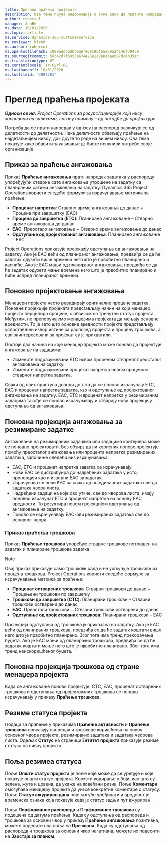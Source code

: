 ```yaml
---
title: Преглед праћења пројеката
description: Ова тема пружа информације о томе како да пратите напредак пројекта и трошкове коришћења.
author: ruhercul
manager: AnnBe
ms.date: 10/01/2020
ms.topic: article
ms.service: dynamics-365-customerservice
ms.reviewer: kfend
ms.author: ruhercul
ms.openlocfilehash: c998addbbdbbea8fe69c95f65e58a24146f394c8
ms.sourcegitcommit: 56c42d7f5995a674426a1c2a81bae897dceb391c
ms.translationtype: HT
ms.contentlocale: sr-Cyrl-RS
ms.lasthandoff: 10/01/2020
ms.locfileid: "3907381"
---
```

# <a name="project-tracking-overview"></a>Преглед праћења пројеката

_**Односи се на:** Project Operations за ресурс/сценарије који нису засновани на залихама, лагану примену – од погодбе до профактуре_

Потреба да се прати напредак у односу на распоред разликује се од делатности до делатности. Неке делатности обављају праћење на најдетаљнијем нивоу, док друге то раде на вишем нивоу. Ова тема показује како обавити заказивање да бисте испунили потребе своје организације.

## <a name="effort-tracking-view"></a>Приказ за праћење ангажовања

Приказ **Праћење ангажовања** прати напредак задатака у распореду упоређујући стварне сате ангажовања утрошене на задатку са планираним сатима ангажовања на задатку. Dynamics 365 Project Operations користи следеће формуле за израчунавање метрика за праћење:

- **Проценат напретка**: Стварно време ангажовања до данас ÷ Процена при завршетку (EAC) 
- **Процена до завршетка (ETC)**: Планирано ангажовање – Стварно време ангажовања до данас 
- **EAC**: Преостало ангажовање + Стварно време ангажовања до данас 
- **Одступање од пројектованог ангажовања**: Планирано ангажовање – EAC

Project Operations приказује пројекцију одступања од ангажовања на задатку. Ако је EAC већи од планираног ангажовања, предвиђа се да ће задатак одузети више времена него што је првобитно планирано и касниће. Ако је EAC мањи од планираног ангажовања, предвиђа се да ће задатак одузети мање времена него што је првобитно планирано и биће испред планираног времена.

## <a name="reprojecting-effort"></a>Поновно пројектовање ангажовања

Менаџери пројекта често ревидирају оригиналне процене задатка. Поновне пројекције пројеката представљају начин на који менаџер пројекта перципира процене, с обзиром на тренутни статус пројекта. Међутим, не препоручујемо менаџерима пројеката да мењају основне вредности. То је зато што основне вредности пројекта представљају успостављен извор истине за распоред пројекта и процену трошкова, а сви заинтересовани за пројекат су је прихватили.

Постоје два начина на које менаџер пројекта може поново да пројектује ангажовање на задацима:

- Измените подразумевани ETC новом проценом стварног преосталог ангажовања на задатку. 
- Измените подразумевани проценат напретка новом проценом стварног напретка задатка.

Сваки од ових приступа доводи до тога да се поново израчунају ETC, EAC и проценат напретка задатка, као и одступање од пројектованог ангажовања на задатку. EAC, ETC и проценат напретка у резимираним задацима такође се поново израчунавају и стварају нову пројекцију одступања од ангажовања.

## <a name="reprojection-of-effort-on-summary-tasks"></a>Поновна пројекција ангажовања за резимиране задатке

Ангажовање на резимираним задацима или задацима контејнера може се поновно пројектовати. Без обзира да ли корисник поново пројектује помоћу преосталог ангажовања или процента напретка резимираних задатака, започиње следећи низ израчунавања:

- EAC, ETC и проценат напретка задатка се израчунавају.
- Нови EAC се дистрибуира до надређених задатака у истој пропорцији као и изворни EAC за задатак.
- Израчунава се нови EAC за сваки од појединачних задатака све до задатака чвора листа. 
- Надређени задаци на које ово утиче, све до чворова листа, имају поновно израчунат ETC и проценат напретка на основу EAC вредности. То резултира новом пројекцијом одступања од ангажовања на задатку. 
- Поново се израчунавају EAC-ови резимираних задатака све до основног чвора.

### <a name="cost-tracking-view"></a>Приказ праћења трошкова 

Приказ **Праћење трошкова** упоређује стварне трошкове потрошен на задатак и планиране трошкове задатка. 

> [!NOTE]
> Овај приказ приказује само трошкове рада и не укључује трошкове из процена трошкова. Project Operations користи следеће формуле за израчунавање метрика за праћење:

- **Проценат остварених трошкова**: Стварни трошкови до данас ÷ Процењени трошкови по завршетку
- **Трошкови до завршетка (CTC)**: Планирани трошкови – Стварни трошкови остварени до данас
- **EAC**: Преостали трошкови + Стварни трошкови остварени до данас
- **Одступање од пројектованих трошкова**: Планирани трошкови – EAC

Пројекција одступања од трошкова је приказана на задатку. Ако је EAC већи од планираних трошкова, предвиђа се да ће задатак коштати више него што је првобитно планирано. Због тога има тренд прекорачења буџета. Ако је EAC мањи од планираних трошкова, предвиђа се да ће задатак коштати мање него што је првобитно планирано. Због тога има тренд неискоришћеног буџета.

## <a name="project-managers-reprojection-of-cost"></a>Поновна пројекција трошкова од стране менаџера пројекта

Када се ангажовање поново пројектује, CTC, EAC, проценат остварених трошкова и одступања од пројектованих трошкова се поново израчунавају у приказу **Праћење трошкова**.

## <a name="project-status-summary"></a>Резиме статуса пројекта

Подаци за праћење у приказима **Праћење активности** и **Праћење трошкова** приказују напредак и трошкове коришћења на нивоу основног чвора пројекта, резимираних задатака и задатака чворова листа. Одељак **Статус** на страници **Ентитет пројекта** приказује резиме статуса на нивоу пројекта.

## <a name="status-summary-fields"></a>Поља резимеа статуса

Поље **Општи статус пројекта** је поље које може да се уређује и које показује општи статус пројекта. Користи кодирање у боји, као што су зелена, жута и црвена, да укаже на повећани ризик. Поље **Коментари** омогућава менаџеру пројекта да унесе конкретне коментаре о статусу. Поље **Статус ажуриран дана** није могуће уређивати и вредност је временска ознака која показује када је статус задњи пут ажуриран.

Поља **Перформансе распореда** и **Перформансе трошкова** су подешена од датума праћења. Када су одступања од распореда и трошкова за основни чвор у приказу **Праћење ангажовања** позитивна, можете подесити ова поља на **Пре плана**. Када су одступања од распореда и трошкова за основни чвор негативна, можете их подесити на **Заостаје за планом**.
